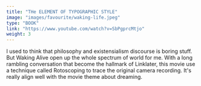 ```yaml
---
title: "THe ELEMENT OF TYPOGRAPHIC STYLE"
image: "images/favourite/waking-life.jpeg"
type: "BOOK"
link: "https://www.youtube.com/watch?v=SbPgprcMtjo"
weight: 3
---
```


I used to think that philosophy and existensialism discourse is boring stuff. But Waking Alive open up the whole spectrum of world for me. With a long rambling conversation that become the hallmark of Linklater, this movie use a technique called Rotoscoping to trace the original camera recording. It's really align well with the movie theme about dreaming.